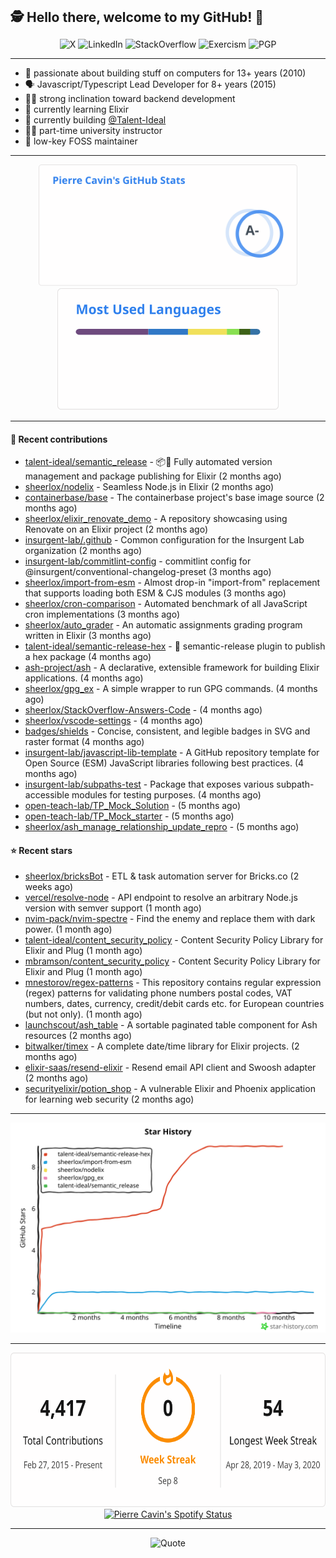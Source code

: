 <h2 style="display:inline" align="center">🕵️ Hello there, welcome to my GitHub! 👋</h2>
<br />
<p align="center">
    <a href="https://links.sherlox.io/gh-x" target="_blank" style="text-decoration: none;">
        <img src="https://img.shields.io/badge/-000000?style=flat-square&logo=X" alt="X">
    </a>
    <a href="https://links.sherlox.io/github-linkedin" target="_blank" style="text-decoration: none;">
        <img src="https://img.shields.io/badge/LinkedIn-0077b5?style=flat-square&logo=linkedin" alt="LinkedIn">
    </a>
    <a href="https://links.sherlox.io/github-stackoverflow" target="_blank" style="text-decoration: none;">
        <img src="https://img.shields.io/badge/StackOverflow-9a9c9f?style=flat-square&logo=StackOverflow" alt="StackOverflow">
    </a>
    <a href="https://links.sherlox.io/github-exercism" target="_blank" style="text-decoration: none;">
        <img src="https://img.shields.io/badge/Exercism-7600fe?style=flat-square&logo=Exercism" alt="Exercism">
    </a>
    <a href="https://pgp.mit.edu/pks/lookup?op=get&search=0x48D089FE8FC01A4E7E88EE9611567DFABCB9256E" target="_blank" style="text-decoration: none;">
        <img src="https://img.shields.io/badge/pgp-0x11567DFABCB9256E-313131?style=flat&labelColor=313131&color=313131" alt="PGP">
    </a>
</p>

---

<ul>
    <li>👴 passionate about building stuff on computers for 13+ years (2010)</li>
    <li>🗣 Javascript/Typescript Lead Developer for 8+ years (2015)</li>
    <li>🧑‍💻 strong inclination toward backend development</li>
    <li>💜 currently learning Elixir</li>
    <li>👷 currently building <a href="https://github.com/Talent-Ideal">@Talent-Ideal</a></li>
    <li>🧑‍🏫 part-time university instructor</li>
    <li>🫶 low-key FOSS maintainer</li>
</ul>

---

<div align="center">
  <a href="https://github-readme-stats.sherlox.io" style="display: inline-block;">
    <img src="assets/stats.svg" alt="Pierre Cavin's Github stats" height="195px" />
  </a>
  
  <a href="https://github-readme-stats.sherlox.io" style="display: inline-block;">
    <img src="assets/top-langs.svg" alt="Pierre Cavin's Most used languages" height="195px" />
  </a>
</div>

---

#### 🫶 Recent contributions

- [talent-ideal/semantic_release](https://github.com/talent-ideal/semantic_release) - 📦🚀 Fully automated version management and package publishing for Elixir (2 months ago)
- [sheerlox/nodelix](https://github.com/sheerlox/nodelix) - Seamless Node.js in Elixir (2 months ago)
- [containerbase/base](https://github.com/containerbase/base) - The containerbase project&#39;s base image source (2 months ago)
- [sheerlox/elixir_renovate_demo](https://github.com/sheerlox/elixir_renovate_demo) - A repository showcasing using Renovate on an Elixir project (2 months ago)
- [insurgent-lab/.github](https://github.com/insurgent-lab/.github) - Common configuration for the Insurgent Lab organization (2 months ago)
- [insurgent-lab/commitlint-config](https://github.com/insurgent-lab/commitlint-config) - commitlint config for @insurgent/conventional-changelog-preset (3 months ago)
- [sheerlox/import-from-esm](https://github.com/sheerlox/import-from-esm) - Almost drop-in &#34;import-from&#34; replacement that supports loading both ESM &amp; CJS modules (3 months ago)
- [sheerlox/cron-comparison](https://github.com/sheerlox/cron-comparison) - Automated benchmark of all JavaScript cron implementations (3 months ago)
- [sheerlox/auto_grader](https://github.com/sheerlox/auto_grader) - An automatic assignments grading program written in Elixir (3 months ago)
- [talent-ideal/semantic-release-hex](https://github.com/talent-ideal/semantic-release-hex) - 🚢 semantic-release plugin to publish a hex package (4 months ago)
- [ash-project/ash](https://github.com/ash-project/ash) - A declarative, extensible framework for building Elixir applications. (4 months ago)
- [sheerlox/gpg_ex](https://github.com/sheerlox/gpg_ex) - A simple wrapper to run GPG commands. (4 months ago)
- [sheerlox/StackOverflow-Answers-Code](https://github.com/sheerlox/StackOverflow-Answers-Code) -  (4 months ago)
- [sheerlox/vscode-settings](https://github.com/sheerlox/vscode-settings) -  (4 months ago)
- [badges/shields](https://github.com/badges/shields) - Concise, consistent, and legible badges in SVG and raster format (4 months ago)
- [insurgent-lab/javascript-lib-template](https://github.com/insurgent-lab/javascript-lib-template) - A GitHub repository template for Open Source (ESM) JavaScript libraries following best practices. (4 months ago)
- [insurgent-lab/subpaths-test](https://github.com/insurgent-lab/subpaths-test) - Package that exposes various subpath-accessible modules for testing purposes. (4 months ago)
- [open-teach-lab/TP_Mock_Solution](https://github.com/open-teach-lab/TP_Mock_Solution) -  (5 months ago)
- [open-teach-lab/TP_Mock_starter](https://github.com/open-teach-lab/TP_Mock_starter) -  (5 months ago)
- [sheerlox/ash_manage_relationship_update_repro](https://github.com/sheerlox/ash_manage_relationship_update_repro) -  (5 months ago)

#### ⭐ Recent stars

- [sheerlox/bricksBot](https://github.com/sheerlox/bricksBot) - ETL &amp; task automation server for Bricks.co (2 weeks ago)
- [vercel/resolve-node](https://github.com/vercel/resolve-node) - API endpoint to resolve an arbitrary Node.js version with semver support (1 month ago)
- [nvim-pack/nvim-spectre](https://github.com/nvim-pack/nvim-spectre) - Find the enemy and replace them with dark power. (1 month ago)
- [talent-ideal/content_security_policy](https://github.com/talent-ideal/content_security_policy) - Content Security Policy Library for Elixir and Plug (1 month ago)
- [mbramson/content_security_policy](https://github.com/mbramson/content_security_policy) - Content Security Policy Library for Elixir and Plug (1 month ago)
- [mnestorov/regex-patterns](https://github.com/mnestorov/regex-patterns) - This repository contains regular expression (regex) patterns for validating phone numbers postal codes, VAT numbers, dates, currency, credit/debit cards etc. for European countries (but not only). (1 month ago)
- [launchscout/ash_table](https://github.com/launchscout/ash_table) - A sortable paginated table component for Ash resources (2 months ago)
- [bitwalker/timex](https://github.com/bitwalker/timex) - A complete date/time library for Elixir projects. (2 months ago)
- [elixir-saas/resend-elixir](https://github.com/elixir-saas/resend-elixir) - Resend email API client and Swoosh adapter (2 months ago)
- [securityelixir/potion_shop](https://github.com/securityelixir/potion_shop) - A vulnerable Elixir and Phoenix application for learning web security  (2 months ago)

---

<p align="center">
    <a href="https://star-history.com/#sheerlox/import-from-esm&sheerlox/nodelix&sheerlox/gpg_ex&talent-ideal/semantic_release&talent-ideal/semantic-release-hex&Timeline" target="_blank" style="text-decoration: none;">
        <img src="assets/star-history.svg" alt="Pierre Cavin's Star History Chart">
    </a>
</p>

---

<div align="center">
  <a href="https://github-readme-streak-stats.herokuapp.com" style="display: inline-block;">
    <img src="assets/streak-stats.svg" alt="Pierre Cavin's GitHub Streak Stats" height="247px" />
  </a>

  <a href="https://links.sherlox.io/github-spotify" style="display: inline-block;">
    <img src="https://spotify-github-profile.vercel.app/api/view?uid=6ridtm5cbc0y9bf5qmtqpoupv&cover_image=true&theme=default&show_offline=false&background_color=121212&interchange=true&bar_color_cover=true" alt="Pierre Cavin's Spotify Status" height="240px" />
  </a>
</div>

---



<p align="center">
    <a href="https://github.com/piyushsuthar/github-readme-quotes" target="_blank" style="text-decoration: none;">
        <img src="https://quotes-github-readme.vercel.app/api?type=horizontal&quote=Inaction%20will%20cause%20a%20man%20to%20sink%20into%20the%20slough%20of%20despond%20and%20vanish%20without%20a%20trace.&author=Farley%20Mowat" alt="Quote">
    </a>
</p>
